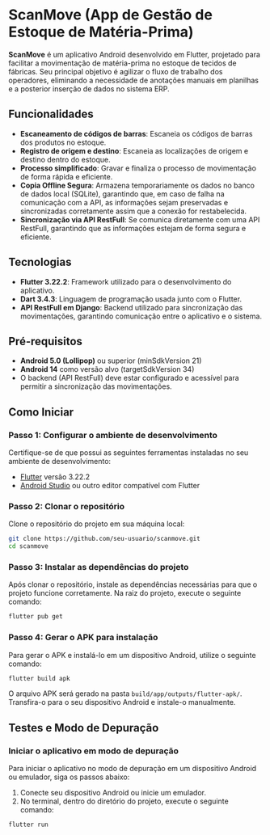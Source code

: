 
# ScanMove (App de Gestão de Estoque de Matéria-Prima)

**ScanMove** é um aplicativo Android desenvolvido em Flutter, projetado para facilitar a movimentação de matéria-prima no estoque de tecidos de fábricas. Seu principal objetivo é agilizar o fluxo de trabalho dos operadores, eliminando a necessidade de anotações manuais em planilhas e a posterior inserção de dados no sistema ERP.

## Funcionalidades

- **Escaneamento de códigos de barras**: Escaneia os códigos de barras dos produtos no estoque.
- **Registro de origem e destino**: Escaneia as localizações de origem e destino dentro do estoque.
- **Processo simplificado**: Gravar e finaliza o processo de movimentação de forma rápida e eficiente.
- **Copia Offline Segura**: Armazena temporariamente os dados no banco de dados local (SQLite), garantindo que, em caso de falha na comunicação com a API, as informações sejam preservadas e sincronizadas corretamente assim que a conexão for restabelecida.
- **Sincronização via API RestFull**: Se comunica diretamente com uma API RestFull, garantindo que as informações estejam de forma segura e eficiente.

## Tecnologias

- **Flutter 3.22.2**: Framework utilizado para o desenvolvimento do aplicativo.
- **Dart 3.4.3**: Linguagem de programação usada junto com o Flutter.
- **API RestFull em Django**: Backend utilizado para sincronização das movimentações, garantindo comunicação entre o aplicativo e o sistema.

## Pré-requisitos

- **Android 5.0 (Lollipop)** ou superior (minSdkVersion 21)
- **Android 14** como versão alvo (targetSdkVersion 34)
- O backend (API RestFull) deve estar configurado e acessível para permitir a sincronização das movimentações.


## Como Iniciar

### Passo 1: Configurar o ambiente de desenvolvimento

Certifique-se de que possui as seguintes ferramentas instaladas no seu ambiente de desenvolvimento:

- [Flutter](https://flutter.dev/docs/get-started/install) versão 3.22.2
- [Android Studio](https://developer.android.com/studio) ou outro editor compatível com Flutter

### Passo 2: Clonar o repositório

Clone o repositório do projeto em sua máquina local:

```bash
git clone https://github.com/seu-usuario/scanmove.git
cd scanmove
```

### Passo 3: Instalar as dependências do projeto

Após clonar o repositório, instale as dependências necessárias para que o projeto funcione corretamente. Na raiz do projeto, execute o seguinte comando:

```bash
flutter pub get
```

### Passo 4: Gerar o APK para instalação

Para gerar o APK e instalá-lo em um dispositivo Android, utilize o seguinte comando:

```bash
flutter build apk
```

O arquivo APK será gerado na pasta `build/app/outputs/flutter-apk/`. Transfira-o para o seu dispositivo Android e instale-o manualmente.

## Testes e Modo de Depuração

### Iniciar o aplicativo em modo de depuração

Para iniciar o aplicativo no modo de depuração em um dispositivo Android ou emulador, siga os passos abaixo:

1. Conecte seu dispositivo Android ou inicie um emulador.
2. No terminal, dentro do diretório do projeto, execute o seguinte comando:

```bash
flutter run

